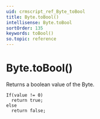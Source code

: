 ```yaml
---
uid: crmscript_ref_Byte_toBool
title: Byte.toBool()
intellisense: Byte.toBool
sortOrder: 135
keywords: toBool()
so.topic: reference
---
```


# Byte.toBool()

Returns a boolean value of the Byte.

    If(value != 0)
      return true;
    else
      return false;

